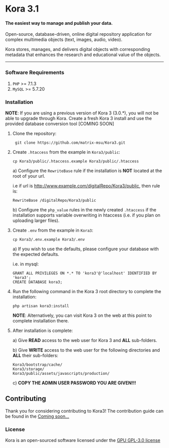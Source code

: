# Kora 3.1

#### The easiest way to manage and publish your data.

Open-source, database-driven, online digital repository application for complex multimedia objects (text, images, audio, 
video).

Kora stores, manages, and delivers digital objects with corresponding metadata that enhances the research and 
educational value of the objects. 

***

### Software Requirements
1) `PHP` >= 7.1.3
2) `MySQL` >= 5.7.20

### Installation

**NOTE**: If you are using a previous version of Kora 3 (3.0.*), you will not be able to upgrade through Kora. Create a 
fresh Kora 3 install and use the provided database conversion tool [COMING SOON]

1) Clone the repository:
    
        git clone https://github.com/matrix-msu/Kora3.git

2) Create `.htaccess` from the example in `Kora3/public`:

       cp Kora3/public/.htaccess.example Kora3/public/.htaccess
       
    a) Configure the `RewriteBase` rule if the installation is **NOT** located at the root of your url.
    
    i.e if url is http://www.example.com/digitalRepo/Kora3/public, then rule is:
       
       RewriteBase /digitalRepo/Kora3/public
       
    b) Configure the `php_value` rules in the newly created `.htaccess` if the installation supports variable 
       overwriting in htaccess (i.e. if you plan on uploading larger files).

3) Create `.env` from the example in `Kora3`:

       cp Kora3/.env.example Kora3/.env
       
    a) If you wish to use the defaults, please configure your database with the expected defaults. 
    
    i.e. in mysql:
       
       GRANT ALL PRIVILEGES ON *.* TO 'kora3'@'localhost' IDENTIFIED BY 'kora3';
       CREATE DATABASE kora3;

4) Run the following command in the Kora 3 root directory to complete the installation:

       php artisan kora3:install
       
   **NOTE**: Alternatively, you can visit Kora 3 on the web at this point to complete installation there.

5) After installation is complete:

    a) Give **READ** access to the web user for Kora 3 and **ALL** sub-folders.
    
    b) Give **WRITE** access to the web user for the following directories and **ALL** their sub-folders:
       
       Kora3/bootstrap/cache/
       Kora3/storage/
       Kora3/public/assets/javascripts/production/
       
    c) **COPY THE ADMIN USER PASSWORD YOU ARE GIVEN!!!**

## Contributing

Thank you for considering contributing to Kora3! The contribution guide can be found in the 
[Coming soon...]()

### License

Kora is an open-sourced software licensed under the [GPU GPL-3.0 license](https://opensource.org/licenses/GPL-3.0)
